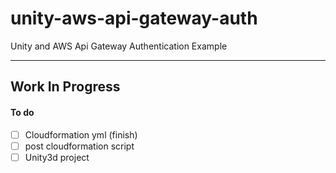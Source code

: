 # unity-aws-api-gateway-auth
Unity and AWS Api Gateway Authentication Example

---
Work In Progress
---

#### To do
- [ ] Cloudformation yml (finish)
- [ ] post cloudformation script
- [ ] Unity3d project
